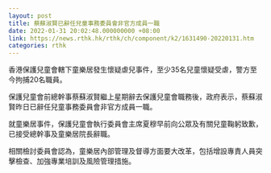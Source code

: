 ```yaml
---
layout: post
title: 蔡蘇淑賢已辭任兒童事務委員會非官方成員一職
date: 2022-01-31 20:02:48.000000000 +08:00
link: https://news.rthk.hk/rthk/ch/component/k2/1631490-20220131.htm
categories: rthk
---
```


香港保護兒童會轄下童樂居發生懷疑虐兒事件，至少35名兒童懷疑受虐，警方至今拘捕20名職員。

保護兒童會前總幹事蔡蘇淑賢繼上星期辭去保護兒童會職務後，政府表示，蔡蘇淑賢昨日已辭任兒童事務委員會非官方成員一職。

就童樂居事件，保護兒童會執行委員會主席夏穆早前向公眾及有關兒童鞠躬致歉，已接受總幹事及童樂居院長辭職。

相關檢討委員會認為，童樂居內部管理及督導方面要大改革，包括增設專責人員突擊檢查、加強專業培訓及風險管理措施。
